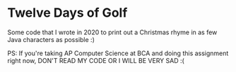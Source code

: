 # Twelve Days of Golf
Some code that I wrote in 2020 to print out a Christmas rhyme in as few Java characters as possible :)

PS: If you're taking AP Computer Science at BCA and doing this assignment right now, DON'T READ MY CODE OR I WILL BE VERY SAD :(
